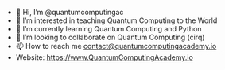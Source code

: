 - 👋 Hi, I’m @quantumcomputingac
- 👀 I’m interested in teaching Quantum Computing to the World
- 🌱 I’m currently learning Quantum Computing and Python
- 💞️ I’m looking to collaborate on Quantum Computing (cirq)
- 📫 How to reach me contact@quantumcomputingacademy.io
- Website: https://www.QuantumComputingAcademy.io

<!---
quantumcomputingac/quantumcomputingac is a ✨ special ✨ repository because its `README.md` (this file) appears on your GitHub profile.
You can click the Preview link to take a look at your changes.
--->
